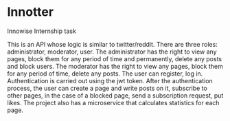 # Innotter
Innowise Internship task


This is an API whose logic is similar to twitter/reddit. There are three roles: administrator, moderator, user. The administrator has the right to view any pages, block them for any period of time and permanently, delete any posts and block users. The moderator has the right to view any pages, block them for any period of time, delete any posts. The user can register, log in. Authentication is carried out using the jwt token. After the authentication process, the user can create a page and write posts on it, subscribe to other pages, in the case of a blocked page, send a subscription request, put likes. The project also has a microservice that calculates statistics for each page.
